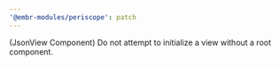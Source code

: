 ```yaml
---
'@embr-modules/periscope': patch
---
```


(JsonView Component) Do not attempt to initialize a view without a root component.
